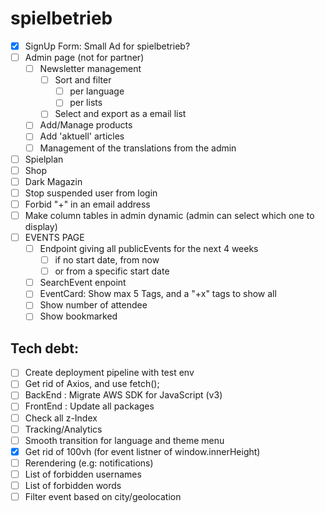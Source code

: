 # spielbetrieb

- [x] SignUp Form: Small Ad for spielbetrieb? 
- [ ] Admin page (not for partner)
  - [ ] Newsletter management
    - [ ] Sort and filter
      - [ ] per language
      - [ ] per lists
    - [ ] Select and export as a email list
  - [ ] Add/Manage products
  - [ ] Add 'aktuell' articles
  - [ ] Management of the translations from the admin
- [ ] Spielplan
- [ ] Shop
- [ ] Dark Magazin
- [ ] Stop suspended user from login
- [ ] Forbid "+" in an email address
- [ ] Make column tables in admin dynamic (admin can select which one to display)
- [ ] EVENTS PAGE
  - [ ] Endpoint giving all publicEvents for the next 4 weeks 
    - [ ] if no start date, from now
    - [ ] or from a specific start date
  - [ ] SearchEvent enpoint
  - [ ] EventCard: Show max 5 Tags, and a "+x" tags to show all
  - [ ] Show number of attendee
  - [ ] Show bookmarked

## Tech debt:

- [ ] Create deployment pipeline with test env
- [ ] Get rid of Axios, and use fetch();
- [ ] BackEnd : Migrate AWS SDK for JavaScript (v3) 
- [ ] FrontEnd : Update all packages
- [ ] Check all z-Index
- [ ] Tracking/Analytics
- [ ] Smooth transition for language and theme menu
- [x] Get rid of 100vh (for event listner of window.innerHeight)
- [ ] Rerendering (e.g: notifications) 
- [ ] List of forbidden usernames
- [ ] List of forbidden words
- [ ] Filter event based on city/geolocation
